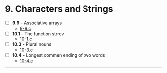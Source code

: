 # 9. Characters and Strings
- [ ] **9.9** - Associative arrays
    - [9-9.c](./9-9.c)
- [ ] **10.1** - The function strrev
    - [10-1.c](./10-1.c)
- [ ] **10.3** - Plural nouns
    - [10-3.c](./10-3.c)
- [ ] **10.4** - Longest commen ending of two words
    - [10-4.c](./10-4.c)
---